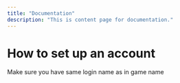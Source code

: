 ```yaml
---
title: "Documentation"
description: "This is content page for documentation."
---
```


# How to set up an account

Make sure you have same login name as in game name
